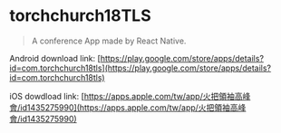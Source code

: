 # torchchurch18TLS
> A conference App made by React Native.

Android download link: [https://play.google.com/store/apps/details?id=com.torchchurch18tls](https://play.google.com/store/apps/details?id=com.torchchurch18tls)

iOS dowdload link: [https://apps.apple.com/tw/app/火把領袖高峰會/id1435275990](https://apps.apple.com/tw/app/火把領袖高峰會/id1435275990)
